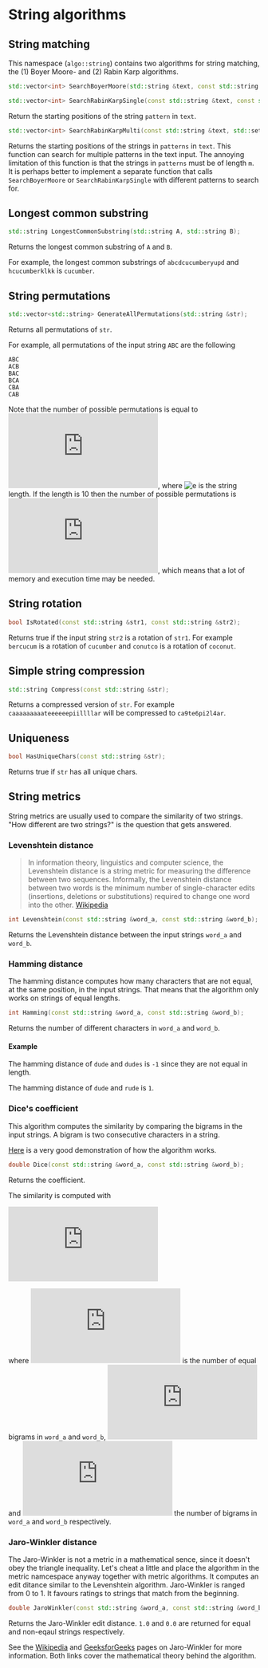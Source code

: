 String algorithms
=============

## String matching

This namespace  (`algo::string`) contains two algorithms for string matching, the (1) Boyer Moore- and (2) Rabin Karp algorithms.

```c++
std::vector<int> SearchBoyerMoore(std::string &text, const std::string &pattern);

std::vector<int> SearchRabinKarpSingle(const std::string &text, const std::string &pattern);
```
Return the starting positions of the string `pattern` in `text`. 

```c++
std::vector<int> SearchRabinKarpMulti(const std::string &text, std::set<std::string> patterns, int m);
```
Returns the starting positions of the strings in `patterns` in `text`. This function can search for multiple patterns in the text input.
The annoying limitation of this function is that the strings in `patterns` must be of length `m`. It is perhaps better to
implement a separate function that calls `SearchBoyerMoore` or `SearchRabinKarpSingle` with different patterns to search for.

## Longest common substring

```c++
std::string LongestCommonSubstring(std::string A, std::string B);
```

Returns the longest common substring of `A` and `B`.

For example, the longest common substrings of `abcdcucumberyupd` and `hcucumberklkk` is `cucumber`.

## String permutations

```c++
std::vector<std::string> GenerateAllPermutations(std::string &str);
```

Returns all permutations of `str`.

For example, all permutations of the input string `ABC` are the following

```text
ABC
ACB
BAC
BCA
CBA
CAB
```

Note that the number of possible permutations is equal to ![e](https://private.codecogs.com/gif.latex?n%21), where 
![e](https://private.codecogs.com/gif.latex?n%) is the string length. If the length is 10 then the number of possible permutations is
![e](https://private.codecogs.com/gif.latex?10%21%20%3D%203628800), which means that a lot of memory and execution time may be needed.

## String rotation
```c++
bool IsRotated(const std::string &str1, const std::string &str2);
```
Returns true if the input string `str2` is a rotation of `str1`.  For example `bercucum` is a rotation of `cucumber` and
`conutco` is a rotation of `coconut`.

## Simple string compression
```c++
std::string Compress(const std::string &str);
```
Returns a compressed version of `str`. For example `caaaaaaaaateeeeeepiillllar` will be compressed to `ca9te6pi2l4ar`.

## Uniqueness
```c++
bool HasUniqueChars(const std::string &str);
```
Returns true if `str` has all unique chars.

## String metrics

String metrics are usually used to compare the similarity of two strings. "How different are two strings?"
is the question that gets answered.

### Levenshtein distance

>In information theory, linguistics and computer science, the Levenshtein distance is a string metric for measuring the difference 
>between two sequences. Informally, the Levenshtein distance between two words is the minimum number of single-character edits 
>(insertions, deletions or substitutions) required to change one word into the other. [Wikipedia](https://en.wikipedia.org/wiki/Levenshtein_distance)

```c++
int Levenshtein(const std::string &word_a, const std::string &word_b);
```
Returns the Levenshtein distance between the input strings `word_a` and `word_b`.

### Hamming distance
The hamming distance computes how many characters that are not equal, at the same position, in the 
input strings. That means that the algorithm only works on strings of equal lengths.

```c++
int Hamming(const std::string &word_a, const std::string &word_b);
```
Returns the number of different characters in `word_a` and `word_b`. 

#### Example
The hamming distance of `dude` and `dudes` is `-1` since they are not equal in length.

The hamming distance of `dude` and `rude` is `1`.

### Dice's coefficient
This algorithm computes the similarity by comparing the bigrams in the input strings. A bigram
is two consecutive characters in a string.

[Here](http://www.algomation.com/algorithm/sorensen-dice-string-similarity) is a very good demonstration 
of how the algorithm works.

```c++
double Dice(const std::string &word_a, const std::string &word_b);
```
Returns the coefficient.

The similarity is computed with

![eq](https://latex.codecogs.com/gif.latex?s%20%3D%20%5Cfrac%7B2%20n_t%7D%7Bn_a%20&plus;%20n_b%7D)

where ![eq](https://latex.codecogs.com/gif.latex?%5Csmall%20n_t) is the number of equal bigrams in 
`word_a` and `word_b`, ![eq](https://latex.codecogs.com/gif.latex?%5Csmall%20n_a) and 
![eq](https://latex.codecogs.com/gif.latex?%5Csmall%20n_b) the number of bigrams in `word_a` and `word_b`
respectively.

### Jaro-Winkler distance
The Jaro-Winkler is not a metric in a mathematical sence, since it doesn't obey the triangle inequality. Let's cheat a 
little and place the algorithm in the metric namcespace anyway together with metric algorithms. It computes
an edit ditance similar to the Levenshtein algorithm. Jaro-Winkler is ranged from 0 to 1. It favours ratings to strings 
that match from the beginning.

```c++
double JaroWinkler(const std::string &word_a, const std::string &word_b);
``` 
Returns the Jaro-Winkler edit distance. `1.0` and `0.0` are returned for equal and non-eqaul strings respectively.

See the [Wikipedia](https://en.wikipedia.org/wiki/Jaro–Winkler_distance) and [GeeksforGeeks](https://www.geeksforgeeks.org/jaro-and-jaro-winkler-similarity/) 
pages on Jaro-Winkler for more information. Both links cover the mathematical theory behind the algorithm.
